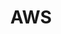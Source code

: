 ---
# This topic lives at
# https://digital.gov/topics/aws

# Topic Title
title: "AWS"

# description — keep it short and clear
summary: ""

# Weight
weight: 1

# For more information on managing topics,
# see https://github.com/GSA/digitalgov.gov/wiki/topics
---